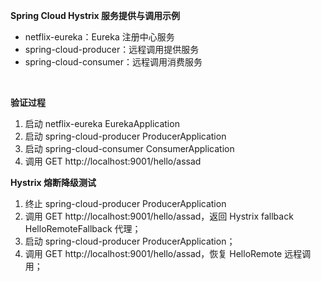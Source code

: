 **Spring Cloud Hystrix 服务提供与调用示例**

* netflix-eureka：Eureka 注册中心服务
* spring-cloud-producer：远程调用提供服务
* spring-cloud-consumer：远程调用消费服务

<br>

**验证过程**

1. 启动 netflix-eureka EurekaApplication
2. 启动 spring-cloud-producer ProducerApplication
3. 启动 spring-cloud-consumer ConsumerApplication
4. 调用 GET http://localhost:9001/hello/assad

**Hystrix 熔断降级测试**

1. 终止 spring-cloud-producer ProducerApplication
2. 调用 GET http://localhost:9001/hello/assad，返回 Hystrix fallback HelloRemoteFallback 代理；
3. 启动  spring-cloud-producer ProducerApplication；
4. 调用 GET http://localhost:9001/hello/assad，恢复 HelloRemote 远程调用；

